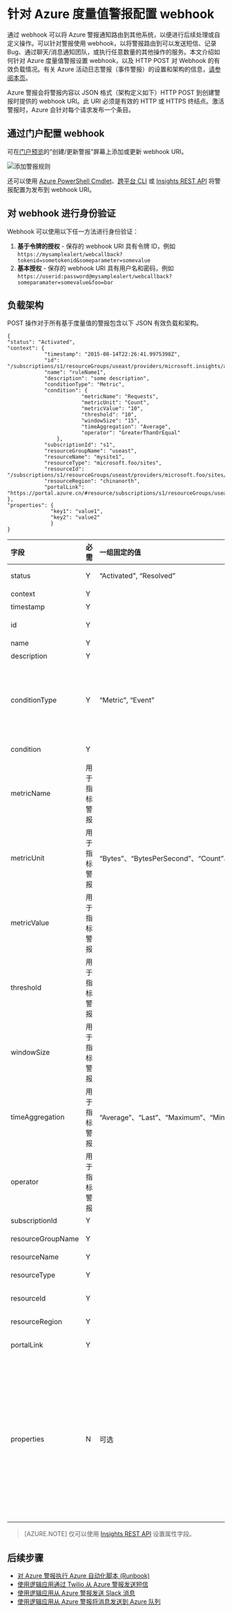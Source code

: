 <properties
	pageTitle="针对 Azure 度量值警报配置 webhook | Azure"
	description="将 Azure 警报重新路由到其他非 Azure 系统。"
	authors="kamathashwin"
	manager=""
	editor=""
	services="monitoring-and-diagnostics"
	documentationCenter="monitoring-and-diagnostics"/>  


<tags
	ms.service="monitoring-and-diagnostics"
	ms.workload="na"
	ms.tgt_pltfrm="na"
	ms.devlang="na"
	ms.topic="article"
	ms.date="09/15/2016"
	wacn.date="10/17/2016"
	ms.author="ashwink"/>  


# 针对 Azure 度量值警报配置 webhook

通过 webhook 可以将 Azure 警报通知路由到其他系统，以便进行后续处理或自定义操作。可以针对警报使用 webhook，以将警报路由到可以发送短信、记录 Bug、通过聊天/消息通知团队，或执行任意数量的其他操作的服务。本文介绍如何针对 Azure 度量值警报设置 webhook，以及 HTTP POST 对 Webhook 的有效负载情况。有关 Azure 活动日志警报（事件警报）的设置和架构的信息，[请参阅本页](/documentation/articles/insights-auditlog-to-webhook-email/)。

Azure 警报会将警报内容以 JSON 格式（架构定义如下）HTTP POST 到创建警报时提供的 webhook URI。此 URI 必须是有效的 HTTP 或 HTTPS 终结点。激活警报时，Azure 会针对每个请求发布一个条目。

## 通过门户配置 webhook

可在[门户预览](https://portal.azure.cn/)的“创建/更新警报”屏幕上添加或更新 webhook URI。

![添加警报规则](./media/insights-webhooks-alerts/Alertwebhook.png)  


还可以使用 [Azure PowerShell Cmdlet](/documentation/articles/insights-powershell-samples/#create-alert-rules)、[跨平台 CLI](/documentation/articles/insights-cli-samples/#work-with-alerts) 或 [Insights REST API](https://msdn.microsoft.com/zh-cn/library/azure/dn933805.aspx) 将警报配置为发布到 webhook URI。

## 对 webhook 进行身份验证

Webhook 可以使用以下任一方法进行身份验证：

1. **基于令牌的授权** - 保存的 webhook URI 具有令牌 ID，例如 `https://mysamplealert/webcallback?tokenid=sometokenid&someparameter=somevalue`
2.	**基本授权** - 保存的 webhook URI 具有用户名和密码，例如 `https://userid:password@mysamplealert/webcallback?someparamater=somevalue&foo=bar`

## 负载架构

POST 操作对于所有基于度量值的警报包含以下 JSON 有效负载和架构。

```
{
"status": "Activated",
"context": {
            "timestamp": "2015-08-14T22:26:41.9975398Z",
            "id": "/subscriptions/s1/resourceGroups/useast/providers/microsoft.insights/alertrules/ruleName1",
            "name": "ruleName1",
            "description": "some description",
            "conditionType": "Metric",
            "condition": {
                        "metricName": "Requests",
                        "metricUnit": "Count",
                        "metricValue": "10",
                        "threshold": "10",
                        "windowSize": "15",
                        "timeAggregation": "Average",
                        "operator": "GreaterThanOrEqual"
                },
            "subscriptionId": "s1",
            "resourceGroupName": "useast",                                
            "resourceName": "mysite1",
            "resourceType": "microsoft.foo/sites",
            "resourceId": "/subscriptions/s1/resourceGroups/useast/providers/microsoft.foo/sites/mysite1",
            "resourceRegion": "chinanorth",
            "portalLink": "https://portal.azure.cn/#resource/subscriptions/s1/resourceGroups/useast/providers/microsoft.foo/sites/mysite1"
},
"properties": {
              "key1": "value1",
              "key2": "value2"
              }
}
```


| 字段 | 必需 | 一组固定的值 | 说明 |
| :-------------| :-------------   | :-------------   | :-------------   |
|status|Y|“Activated”, “Resolved”|以设置的条件为基础的警报的状态。|
|context| Y | | 警报上下文。|
|timestamp| Y | | 触发警报的时间。|
|id | Y | | 每个警报规则都具有一个唯一的 ID。|
|name |Y | | 警报名称。|
|description |Y | |警报的说明。|
|conditionType |Y |“Metric”, “Event” |支持两种类型的警报。一种基于度量值条件，另一种基于活动日志中的事件。使用此值可检查警报是基于度量值还是基于事件。|
|condition |Y | | 根据 conditionType 要检查的特定字段。|
|metricName |用于指标警报 | |定义规则监视对象的指标的名称。|
|metricUnit |用于指标警报 |“Bytes”、“BytesPerSecond”、“Count”、“CountPerSecond”、“Percent”、“Seconds”|	 指标中允许使用的单位。[允许的值列于此处](https://msdn.microsoft.com/zh-cn/library/microsoft.azure.insights.models.unit.aspx)。|
|metricValue |用于指标警报 | |导致警报的实际度量值。|
|threshold |用于指标警报 | |会激活警报的阈值。|
|windowSize |用于指标警报 | |用于根据阈值监视警报活动的时间段。必须介于 5 分钟到 1 天之间。ISO 8601 持续时间格式。|
|timeAggregation |用于指标警报 |“Average”、“Last”、“Maximum”、“Minimum”、“None”、“Total” |	随着时间推移，收集的数据应如何组合。默认值为 Average。[允许的值列于此处](https://msdn.microsoft.com/zh-cn/library/microsoft.azure.insights.models.aggregationtype.aspx)。|
|operator |用于指标警报 | |用于比较当前度量值数据和所设阈值的运算符。|
|subscriptionId |Y | |Azure 订阅 ID。|
|resourceGroupName |Y | |受影响资源的资源组的名称。|
|resourceName |Y | |受影响资源的资源名|
|resourceType |Y | |受影响资源的资源类型|
|resourceId |Y | |受影响资源的资源 ID。|
|resourceRegion |Y | |受影响资源的区域或位置。|
|portalLink |Y | |指向门户资源摘要页的直接链接。|
|properties |N |可选 |一组包含事件详细信息的 `<Key, Value>` 对（即 `Dictionary<String, String>`）。properties 字段是可选的。在自定义 UI 或基于逻辑应用的工作流中，用户可以输入键/值，该键/值可通过有效负载传递。将自定义属性传递回 webhook 的替代方法是通过 webhook URI 本身（作为查询参数）|


>[AZURE.NOTE] 仅可以使用 [Insights REST API](https://msdn.microsoft.com/zh-cn/library/azure/dn933805.aspx) 设置属性字段。

## 后续步骤

- [对 Azure 警报执行 Azure 自动化脚本 (Runbook)](http://go.microsoft.com/fwlink/?LinkId=627081)
- [使用逻辑应用通过 Twilio 从 Azure 警报发送短信](https://github.com/Azure/azure-quickstart-templates/tree/master/201-alert-to-text-message-with-logic-app)
- [使用逻辑应用从 Azure 警报发送 Slack 消息](https://github.com/Azure/azure-quickstart-templates/tree/master/201-alert-to-slack-with-logic-app)
- [使用逻辑应用从 Azure 警报将消息发送到 Azure 队列](https://github.com/Azure/azure-quickstart-templates/tree/master/201-alert-to-queue-with-logic-app)

<!---HONumber=Mooncake_1010_2016-->